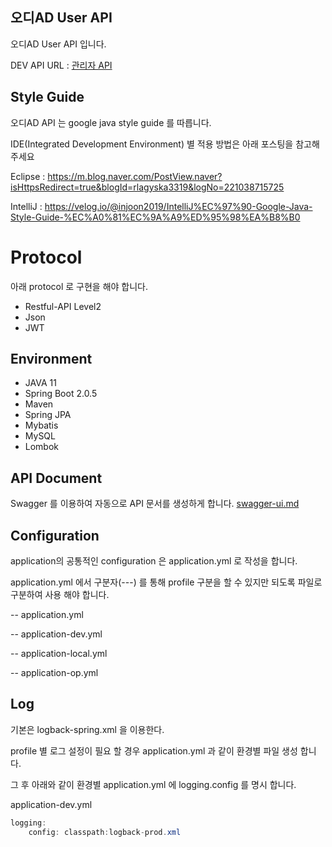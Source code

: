 ## 오디AD User API
오디AD User API 입니다.

DEV API URL : [관리자 API](http://dev.nextnow.kr:28090/swagger-ui/index.html)
## Style Guide

오디AD API 는 google java style guide 를 따릅니다.

IDE(Integrated Development Environment) 별 적용 방법은 아래 포스팅을 참고해 주세요

Eclipse : https://m.blog.naver.com/PostView.naver?isHttpsRedirect=true&blogId=rlagyska3319&logNo=221038715725

IntelliJ : https://velog.io/@injoon2019/IntelliJ%EC%97%90-Google-Java-Style-Guide-%EC%A0%81%EC%9A%A9%ED%95%98%EA%B8%B0

# Protocol
아래 protocol 로 구현을 해야 합니다.
- Restful-API Level2
- Json
- JWT

## Environment
- JAVA 11 
- Spring Boot 2.0.5
- Maven
- Spring JPA
- Mybatis
- MySQL
- Lombok

## API Document
Swagger 를 이용하여 자동으로 API 문서를 생성하게 합니다.
[swagger-ui.md](./Swagger-UI.md)

## Configuration
application의 공통적인 configuration 은 application.yml 로 작성을 합니다.

application.yml 에서 구분자(---) 를 통해 profile 구분을 할 수 있지만 되도록 파일로 구분하여 사용 해야 합니다.

-- application.yml

-- application-dev.yml

-- application-local.yml

-- application-op.yml



## Log

기본은 logback-spring.xml 을 이용한다.

profile 별 로그 설정이 필요 할 경우 application.yml 과 같이 환경별 파일 생성 합니다.

그 후 아래와 같이 환경별 application.yml 에 logging.config 를 명시 합니다.

application-dev.yml

```java
logging:
	config: classpath:logback-prod.xml
```
